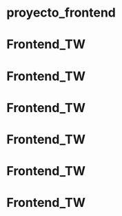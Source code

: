 # proyecto_frontend
# Frontend_TW
# Frontend_TW
# Frontend_TW
# Frontend_TW
# Frontend_TW
# Frontend_TW

